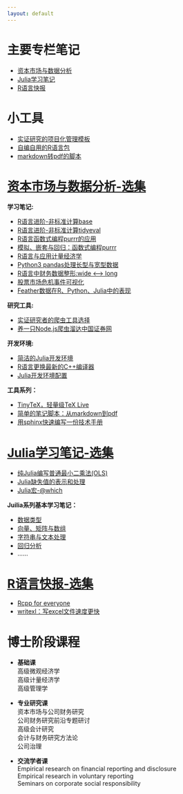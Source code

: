 ```yaml
---
layout: default
---
```


# 主要专栏笔记
- [资本市场与数据分析](https://zhuanlan.zhihu.com/staranalysts)
- [Julia学习笔记](https://zhuanlan.zhihu.com/julia)
- [R语言快报](https://zhuanlan.zhihu.com/rstats)

# 小工具
- [实证研究的项目化管理模板](https://github.com/chengjun90/empty_project)
- [自编自用的R语言包](https://github.com/chengjun90/tidydata)
- [markdown转pdf的脚本](https://github.com/chengjun90/markdown2pdf)

# [资本市场与数据分析-选集](https://zhuanlan.zhihu.com/staranalysts)
**学习笔记:**
- [R语言进阶-非标准计算base](https://zhuanlan.zhihu.com/p/27652748)
- [R语言进阶-非标准计算tidyeval](https://zhuanlan.zhihu.com/p/27652771)
- [R语言函数式编程purrr的应用](https://zhuanlan.zhihu.com/p/26888325)
- [模拟、嵌套与回归：函数式编程purrr](https://zhuanlan.zhihu.com/p/26949422)
- [R语言与应用计量经济学](https://zhuanlan.zhihu.com/p/22574659)
- [Python3 pandas处理长型与宽型数据](https://zhuanlan.zhihu.com/p/31274109)
- [R语言中财务数据整形:wide <--> long](https://zhuanlan.zhihu.com/p/25432902)
- [股票市场危机事件可视化](https://zhuanlan.zhihu.com/p/24515726)
- [Feather数据在R、Python、Julia中的表现](https://zhuanlan.zhihu.com/p/26593498)

**研究工具:**
- [实证研究者的爬虫工具选择](https://zhuanlan.zhihu.com/p/30335400)
- [养一只Node.js爬虫溜达中国证券网](https://zhuanlan.zhihu.com/p/25145607)

**开发环境:**
- [简洁的Julia开发环境](https://zhuanlan.zhihu.com/p/27415911)
- [R语言更换最新的C++编译器](R语言更换最新的C++编译器)
- [Julia开发环境配置](https://zhuanlan.zhihu.com/p/22436523)

**工具系列：**
- [TinyTeX，轻量级TeX Live](https://zhuanlan.zhihu.com/p/32119213)
- [简单的笔记脚本：从markdown到pdf](https://zhuanlan.zhihu.com/p/31982147)
- [用sphinx快速编写一份技术手册](https://zhuanlan.zhihu.com/p/25688826)

# [Julia学习笔记-选集](https://zhuanlan.zhihu.com/julia)
- [纯Julia编写普通最小二乘法(OLS)](https://zhuanlan.zhihu.com/p/28128470)
- [Julia缺失值的表示和处理](https://zhuanlan.zhihu.com/p/30485472)
- [Julia宏-@which](https://zhuanlan.zhihu.com/p/28641919)

**Juilia系列基本学习笔记：**
- [数据类型](https://zhuanlan.zhihu.com/p/26411005)
- [向量、矩阵与数组](https://zhuanlan.zhihu.com/p/26787780)
- [字符串与文本处理](https://zhuanlan.zhihu.com/p/26787761)
- [回归分析](https://zhuanlan.zhihu.com/p/26440571)
- ……

# [R语言快报-选集](https://zhuanlan.zhihu.com/rstats)
- [Rcpp for everyone](https://zhuanlan.zhihu.com/p/27720706)
- [writexl：写excel文件速度更快](https://zhuanlan.zhihu.com/p/29188938)


# 博士阶段课程
- **基础课**  
高级微观经济学  
高级计量经济学  
高级管理学

- **专业研究课**  
资本市场与公司财务研究  
公司财务研究前沿专题研讨  
高级会计研究  
会计与财务研究方法论  
公司治理

- **交流学者课**   
Empirical research on financial reporting and disclosure  
Empirical research in voluntary reporting  
Seminars on corporate social responsibility
